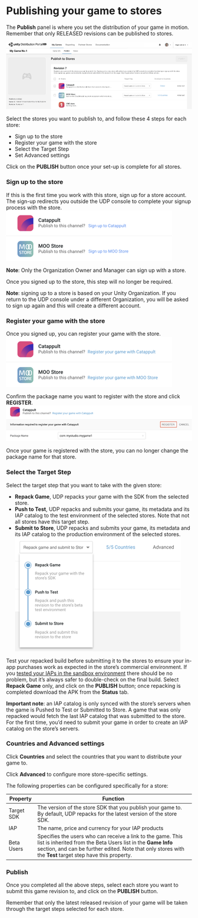 # Publishing your game to stores

The **Publish** panel is where you set the distribution of your game in motion. Remember that only RELEASED revisions can be published to stores. 

![img](images/image_24.png)

Select the stores you want to publish to, and follow these 4 steps for each store: 

- Sign up to the store
- Register your game with the store
- Select the Target Step
- Set Advanced settings

Click on the **PUBLISH** button once your set-up is complete for all stores.

### Sign up to the store

If this is the first time you work with this store, sign up for a store account. The sign-up redirects you outside the UDP console to complete your signup process with the store. 
![img](images/image_25.png)

**Note**: Only the Organization Owner and Manager can sign up with a store.

Once you signed up to the store, this step will no longer be required.

**Note**: signing up to a store is based on your Unity Organization. If you return to the UDP console under a different Organization, you will be asked to sign up again and this will create a different account.

### Register your game with the store

Once you signed up, you can register your game with the store.
![img](images/image_26.png)

Confirm the package name you want to register with the store and click **REGISTER**.
![img](images/image_67.png)

Once your game is registered with the store, you can no longer change the package name for that store. 

### Select the Target Step

Select the target step that you want to take with the given store:

- **Repack Game**, UDP repacks your game with the SDK from the selected store.
- **Push to Test**, UDP repacks and submits your game, its metadata and its IAP catalog to the test environment of the selected stores. Note that not all stores have this target step. 
- **Submit to Store**, UDP repacks and submits your game, its metadata and its IAP catalog to the production environment of the selected stores.
  ![img](images/image_27.png)

Test your repacked build before submitting it to the stores to ensure your in-app purchases work as expected in the store’s commercial environment. If you [tested your IAPs in the sandbox environment](Test_your_IAPs_in_the_Sandbox_environment.md) there should be no problem, but it’s always safer to double-check on the final build. Select **Repack Game** only, and click on the **PUBLISH** button; once repacking is completed download the APK from the **Status** tab.

**Important note**: an IAP catalog is only synced with the store’s servers when the game is Pushed to Test or Submitted to Store. A game that was only repacked would fetch the last IAP catalog that was submitted to the store. For the first time, you’d need to submit your game in order to create an IAP catalog on the store’s servers.

### Countries and Advanced settings

Click **Countries** and select the countries that you want to distribute your game to. 

Click **Advanced** to configure more store-specific settings. 

The following properties can be configured specifically for a store:

| Property   | Function                                                     |
| ---------- | ------------------------------------------------------------ |
| Target SDK | The version of the store SDK that you publish your game to. By default, UDP repacks for the latest version of the store SDK. |
| IAP        | The name, price and currency for your IAP products           |
| Beta Users | Specifies the users who can receive a link to the game. This list is inherited from the Beta Users list in the **Game Info** section, and can be further edited. Note that only stores with the **Test** target step have this property. |

### Publish

Once you completed all the above steps, select each store you want to submit this game revision to, and click on the **PUBLISH** button. 

Remember that only the latest released revision of your game will be taken through the target steps selected for each store.



